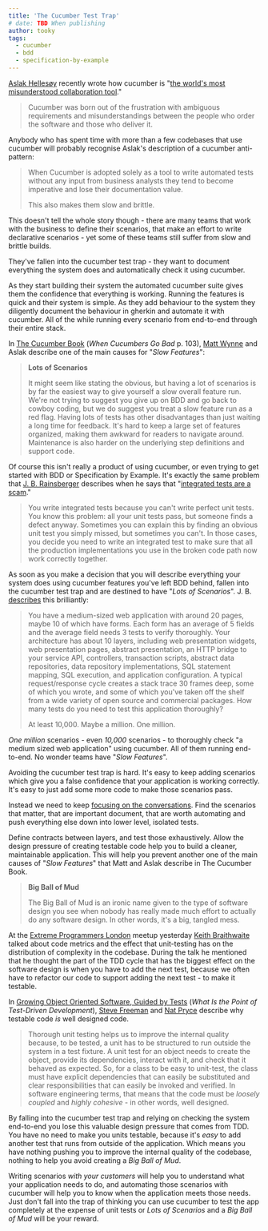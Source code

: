 ```yaml
---
title: 'The Cucumber Test Trap'
# date: TBD When publishing
author: tooky
tags:
  - cucumber
  - bdd
  - specification-by-example
---
```


[Aslak Hellesøy][aslak01] recently wrote how cucumber is "[the world's most
misunderstood collaboration tool][aslak02]."

  > Cucumber was born out of the frustration with ambiguous requirements and
  > misunderstandings between the people who order the software and those who
  > deliver it.

Anybody who has spent time with more than a few codebases that use cucumber will
probably recognise Aslak's description of a cucumber anti-pattern:

  > When Cucumber is adopted solely as a tool to write automated tests without
  > any input from business analysts they tend to become imperative and lose
  > their documentation value.
  >
  > This also makes them slow and brittle.

This doesn't tell the whole story though - there are many teams that work with
the business to define their scenarios, that make an effort to write declarative
scenarios - yet some of these teams still suffer from slow and brittle builds.

They've fallen into the cucumber test trap - they want to document everything
the system does and automatically check it using cucumber.

As they start building their system the automated cucumber suite gives them
the confidence that everything is working. Running the features is quick and
their system is simple. As they add behaviour to the system they diligently
document the behaviour in gherkin and automate it with cucumber. All of the
while running every scenario from end-to-end through their entire stack.

In [The Cucumber Book][mattw01] (*When Cucumbers Go Bad* p. 103), [Matt
Wynne][mattw02] and Aslak describe one of the main causes for "*Slow Features*":

  > **Lots of Scenarios**
  > 
  > It might seem like stating the obvious, but having a lot of scenarios is by
  > far the easiest way to give yourself a slow overall feature run. We're not
  > trying to suggest you give up on BDD and go back to cowboy coding, but we do
  > suggest you treat a slow feature run as a red flag. Having lots of tests has
  > other disadvantages than just waiting a long time for feedback. It's hard
  > to keep a large set of features organized, making them awkward for readers
  > to navigate around. Maintenance is also harder on the underlying step
  > definitions and support code.

Of course this isn't really a product of using cucumber, or even trying to get
started with BDD or Specification by Example. It's exactly the same problem that
[J. B. Rainsberger][jbrains01] describes when he says that "[integrated tests
are a scam][jbrains03]."

  > You write integrated tests because you can't write perfect unit tests. You
  > know this problem: all your unit tests pass, but someone finds a defect
  > anyway.  Sometimes you can explain this by finding an obvious unit test you
  > simply missed, but sometimes you can't. In those cases, you decide you need
  > to write an integrated test to make sure that all the production
  > implementations you use in the broken code path now work correctly together.

As soon as you make a decision that you will describe everything your system
does using cucumber features you've left BDD behind, fallen into the cucumber
test trap and are destined to have "*Lots of Scenarios*". J. B.
[describes][jbrains03] this brilliantly:

  > You have a medium-sized web application with around 20 pages, maybe 10 of
  > which have forms. Each form has an average of 5 fields and the average field
  > needs 3 tests to verify thoroughly. Your architecture has about 10 layers,
  > including web presentation widgets, web presentation pages, abstract
  > presentation, an HTTP bridge to your service API, controllers, transaction
  > scripts, abstract data repositories, data repository implementations, SQL
  > statement mapping, SQL execution, and application configuration. A typical
  > request/response cycle creates a stack trace 30 frames deep, some of which
  > you wrote, and some of which you've taken off the shelf from a wide variety
  > of open source and commercial packages. How many tests do you need to test
  > this application thoroughly?
  >
  > At least 10,000. Maybe a million. One million.

_One million_ scenarios - even _10,000_ scenarios - to thoroughly check "a
medium sized web application" using cucumber. All of them running end-to-end. No
wonder teams have "*Slow Features*".

Avoiding the cucumber test trap is hard. It's easy to keep adding scenarios
which give you a false confidence that your application is working correctly.
It's easy to just add some more code to make those scenarios pass.

Instead we need to keep [focusing on the conversations][lizk01]. Find the
scenarios that matter, that are important document, that are worth automating
and push everything else down into lower level, isolated tests.

Define contracts between layers, and test those exhaustively. Allow the design
pressure of creating testable code help you to build a cleaner, maintainable
application. This will help you prevent another one of the main causes of "*Slow
Features*" that Matt and Aslak describe in The Cucumber Book.

  > **Big Ball of Mud**
  >
  > The Big Ball of Mud is an ironic name given to the type of software design
  > you see when nobody has really made much effort to actually do any software
  > design. In other words, it's a big, tangled mess.

At the [Extreme Programmers London][xprolo] meetup yesterday [Keith
Braithwaite][keithb01] talked about code metrics and the effect that
unit-testing has on the distribution of complexity in the codebase. During the
talk he mentioned that he thought the part of the TDD cycle that has the biggest
effect on the software design is when you have to add the next test, because we
often have to refactor our code to support adding the next test - to make it
testable.

In [Growing Object Oriented Software, Guided by Tests][goos] (*What Is the Point
of Test-Driven Development*), [Steve Freeman][stevef01] and [Nat Pryce][natp01]
describe why testable code *is* well designed code.

  > Thorough unit testing helps us to improve the internal quality because, to
  > be tested, a unit has to be structured to run outside the system in a test
  > fixture. A unit test for an object needs to create the object, provide its
  > dependencies, interact with it, and check that it behaved as expected. So,
  > for a class to be easy to unit-test, the class must have explicit
  > dependencies that can easily be substituted and clear responsibilities that
  > can easily be invoked and verified. In software engineering terms, that
  > means that the code must be *loosely coupled* and *highly cohesive* - in
  > other words, well designed.

By falling into the cucumber test trap and relying on checking the system
end-to-end you lose this valuable design pressure that comes from TDD. You have
no need to make you units testable, because it's *easy* to add another test that
runs from outside of the application. Which means you have nothing pushing you
to improve the internal quality of the codebase, nothing to help you avoid
creating a *Big Ball of Mud*.

Writing scenarios *with your customers* will help you to understand what your
application needs to do, and automating those scenarios with cucumber will help
you to know when the application meets those needs. Just don't fall into the
trap of thinking you can use cucumber to test the app completely at the expense
of unit tests or *Lots of Scenarios* and a *Big Ball of Mud* will be your
reward.

[aslak01]: https://twitter.com/aslak_hellesoy
[aslak02]: https://cucumber.pro/blog/2014/03/03/the-worlds-most-misunderstood-collaboration-tool.html
[mattw01]: http://pragprog.com/book/hwcuc/the-cucumber-book
[mattw02]: https://twitter.com/mattwynne
[jbrains01]: https://twitter.com/jbrains/
[jbrains02]: http://vimeo.com/80533536
[jbrains03]: http://blog.thecodewhisperer.com/2010/10/16/integrated-tests-are-a-scam/
[lizk01]: http://lizkeogh.com/2011/09/22/conversational-patterns-in-bdd/
[xprolo]: http://www.meetup.com/Extreme-Programmers-London/
[keithb01]: https://twitter.com/keithb_b
[goos]: http://www.growing-object-oriented-software.com
[stevef01]: https://twitter.com/sf105
[natp01]: https://twitter.com/natpryce
